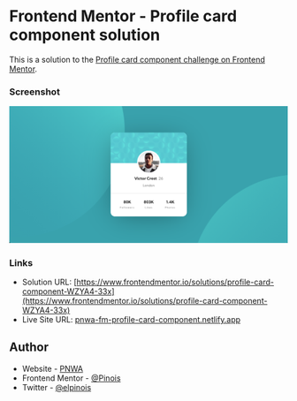 # Frontend Mentor - Profile card component solution

This is a solution to the [Profile card component challenge on Frontend Mentor](https://www.frontendmentor.io/challenges/profile-card-component-cfArpWshJ).

### Screenshot

![](./design/screenshot.png)

### Links

-   Solution URL: [https://www.frontendmentor.io/solutions/profile-card-component-WZYA4-33x](https://www.frontendmentor.io/solutions/profile-card-component-WZYA4-33x)
-   Live Site URL: [pnwa-fm-profile-card-component.netlify.app](https://pnwa-fm-profile-card-component.netlify.app)

## Author

-   Website - [PNWA](https://pnwa.dev)
-   Frontend Mentor - [@Pinois](https://www.frontendmentor.io/profile/Pinois)
-   Twitter - [@elpinois](https://www.twitter.com/elpinois)
